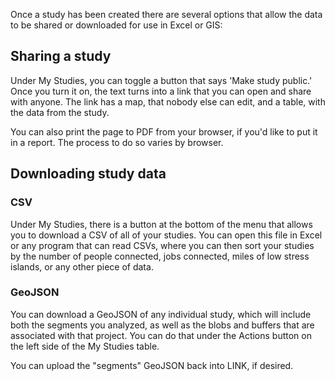 Once a study has been created there are several options that allow the data to be shared or downloaded for use in Excel or GIS:

## Sharing a study
Under My Studies, you can toggle a button that says 'Make study public.' Once you turn it on, the text turns into a link that you can open and share with anyone. 
The link has a map, that nobody else can edit, and a table, with the data from the study. 

You can also print the page to PDF from your browser, if you'd like to put it in a report. The process to do so varies by browser.

## Downloading study data
### CSV
Under My Studies, there is a button at the bottom of the menu that allows you to download a CSV of all of your studies. 
You can open this file in Excel or any program that can read CSVs, where you can then sort your studies by the number of people connected,
jobs connected, miles of low stress islands, or any other piece of data. 

### GeoJSON
You can download a GeoJSON of any individual study, which will include both the segments you analyzed, as well as the blobs and buffers that are associated with 
that project. You can do that under the Actions button on the left side of the My Studies table. 

You can upload the "segments" GeoJSON back into LINK, if desired.
